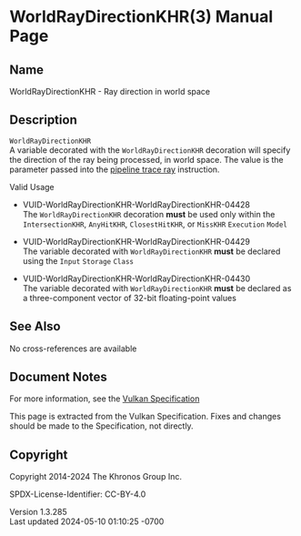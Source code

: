 # WorldRayDirectionKHR(3) Manual Page

## Name

WorldRayDirectionKHR - Ray direction in world space



## <a href="#_description" class="anchor"></a>Description

`WorldRayDirectionKHR`  
A variable decorated with the `WorldRayDirectionKHR` decoration will
specify the direction of the ray being processed, in world space. The
value is the parameter passed into the <a
href="https://registry.khronos.org/vulkan/specs/1.3-extensions/html/vkspec.html#glossary-pipeline-trace-ray"
target="_blank" rel="noopener">pipeline trace ray</a> instruction.

Valid Usage

- <a href="#VUID-WorldRayDirectionKHR-WorldRayDirectionKHR-04428"
  id="VUID-WorldRayDirectionKHR-WorldRayDirectionKHR-04428"></a>
  VUID-WorldRayDirectionKHR-WorldRayDirectionKHR-04428  
  The `WorldRayDirectionKHR` decoration **must** be used only within the
  `IntersectionKHR`, `AnyHitKHR`, `ClosestHitKHR`, or `MissKHR`
  `Execution` `Model`

- <a href="#VUID-WorldRayDirectionKHR-WorldRayDirectionKHR-04429"
  id="VUID-WorldRayDirectionKHR-WorldRayDirectionKHR-04429"></a>
  VUID-WorldRayDirectionKHR-WorldRayDirectionKHR-04429  
  The variable decorated with `WorldRayDirectionKHR` **must** be
  declared using the `Input` `Storage` `Class`

- <a href="#VUID-WorldRayDirectionKHR-WorldRayDirectionKHR-04430"
  id="VUID-WorldRayDirectionKHR-WorldRayDirectionKHR-04430"></a>
  VUID-WorldRayDirectionKHR-WorldRayDirectionKHR-04430  
  The variable decorated with `WorldRayDirectionKHR` **must** be
  declared as a three-component vector of 32-bit floating-point values

## <a href="#_see_also" class="anchor"></a>See Also

No cross-references are available

## <a href="#_document_notes" class="anchor"></a>Document Notes

For more information, see the <a
href="https://registry.khronos.org/vulkan/specs/1.3-extensions/html/vkspec.html#WorldRayDirectionKHR"
target="_blank" rel="noopener">Vulkan Specification</a>

This page is extracted from the Vulkan Specification. Fixes and changes
should be made to the Specification, not directly.

## <a href="#_copyright" class="anchor"></a>Copyright

Copyright 2014-2024 The Khronos Group Inc.

SPDX-License-Identifier: CC-BY-4.0

Version 1.3.285  
Last updated 2024-05-10 01:10:25 -0700

